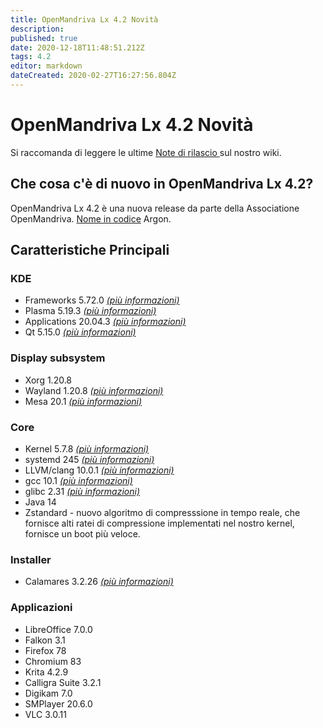 ```yaml
---
title: OpenMandriva Lx 4.2 Novità
description: 
published: true
date: 2020-12-18T11:48:51.212Z
tags: 4.2
editor: markdown
dateCreated: 2020-02-27T16:27:56.804Z
---
```


# OpenMandriva Lx 4.2 Novità

Si raccomanda di leggere le ultime [Note di rilascio ](/releases/omlx42/notes) sul nostro wiki.

## Che cosa c'è di nuovo in OpenMandriva Lx 4.2?
OpenMandriva Lx 4.2 è una nuova release da parte della Associatione OpenMandriva. [Nome in codice](/releases/codename) Argon.

## Caratteristiche Principali

### KDE

- Frameworks 5.72.0 [*(più informazioni)*](https://www.kde.org/announcements/kde-frameworks-5.72.0.php)
- Plasma 5.19.3 [*(più informazioni)*](https://www.kde.org/announcements/plasma-5.19.3.php)
- Applications 20.04.3 [*(più informazioni)*](https://www.kde.org/announcements/announce-applications-20.04.3.php)
- Qt 5.15.0 [*(più informazioni)*](https://www.qt.io)

### Display subsystem

- Xorg 1.20.8
- Wayland 1.20.8 [*(più informazioni)*](https://wayland.freedesktop.org/releases.html)
- Mesa 20.1 [*(più informazioni)*](http://www.mesa3d.org/)

### Core

- Kernel 5.7.8 [*(più informazioni)*](https://www.kernel.org/)
- systemd 245 [*(più informazioni)*](https://www.freedesktop.org/wiki/Software/systemd/)
- LLVM/clang 10.0.1 [*(più informazioni)*](http://llvm.org/)
- gcc 10.1 [*(più informazioni)*](https://gcc.gnu.org/)
- glibc 2.31 [*(più informazioni)*](http://www.gnu.org/software/libc/)
- Java 14
- Zstandard - nuovo algoritmo di compresssione in tempo reale, che fornisce alti ratei di compressione implementati nel nostro kernel, fornisce un boot più veloce.

### Installer

- Calamares 3.2.26 [*(più informazioni)*](https://calamares.io)

### Applicazioni

- LibreOffice 7.0.0
- Falkon 3.1
- Firefox 78
- Chromium 83
- Krita 4.2.9
- Calligra Suite 3.2.1
- Digikam 7.0
- SMPlayer 20.6.0
- VLC 3.0.11
